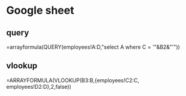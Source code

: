 # Google sheet

## query

=arrayformula(QUERY(employees!A:D,"select A where C = '"&B2&"'"))

## vlookup

=ARRAYFORMULA(VLOOKUP(B3:B,{employees!C2:C, employees!D2:D},2,false))
